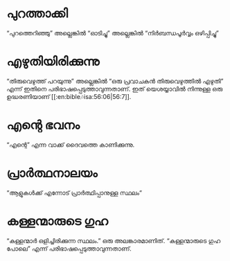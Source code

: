 # പുറത്താക്കി
“പുറത്തെറിഞ്ഞു” അല്ലെങ്കിൽ “ഓടിച്ചു” അല്ലെങ്കിൽ “നിർബന്ധപൂർവ്വം ഒഴിപ്പിച്ചു”
# എഴുതിയിരിക്കുന്നു
“തിരുവെഴുത്ത് പറയുന്നു” അല്ലെങ്കിൽ “ഒരു പ്രവാചകൻ തിരുവെഴുത്തിൽ എഴുതി” എന്ന് ഇതിനെ പരിഭാഷപ്പെടുത്താവുന്നതാണ്. ഇത് യെശയ്യാവിൽ നിന്നുള്ള ഒരു ഉദ്ധരണിയാണ് \[\[:en:bible:notes:isa:56:06|56:7]].
# എന്റെ ഭവനം
“എന്റെ” എന്ന വാക്ക് ദൈവത്തെ കാണിക്കുന്നു.
# പ്രാർത്ഥനാലയം
“ആളുകൾക്ക് എന്നോട് പ്രാർത്ഥിപ്പാനുള്ള സ്ഥലം“
# കള്ളന്മാരുടെ ഗുഹ
“കള്ളന്മാർ ഒളിച്ചിരിക്കുന്ന സ്ഥലം.” ഒരു അലങ്കാരമാണിത്. “കള്ളന്മാരുടെ ഗുഹ പോലെ” എന്ന് പരിഭാഷപ്പെടുത്താവുന്നതാണ്.

